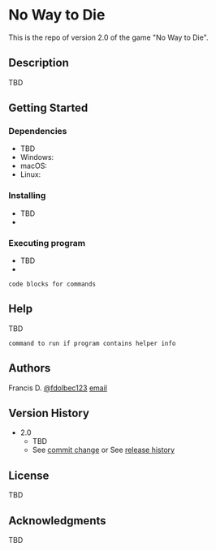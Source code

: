 # No Way to Die

This is the repo of version 2.0 of the game "No Way to Die".

## Description

TBD

## Getting Started

### Dependencies

* TBD
* Windows:
* macOS:
* Linux:

### Installing

* TBD
* 

### Executing program

* TBD
* 
```
code blocks for commands
```

## Help

TBD
```
command to run if program contains helper info
```

## Authors

Francis D.
[@fdolbec123](https://github.com/fdolbec123)
[email](mailto:infos.fpmedia@gmail.com)

## Version History

* 2.0
    * TBD
    * See [commit change]() or See [release history]()
## License

TBD

## Acknowledgments

TBD